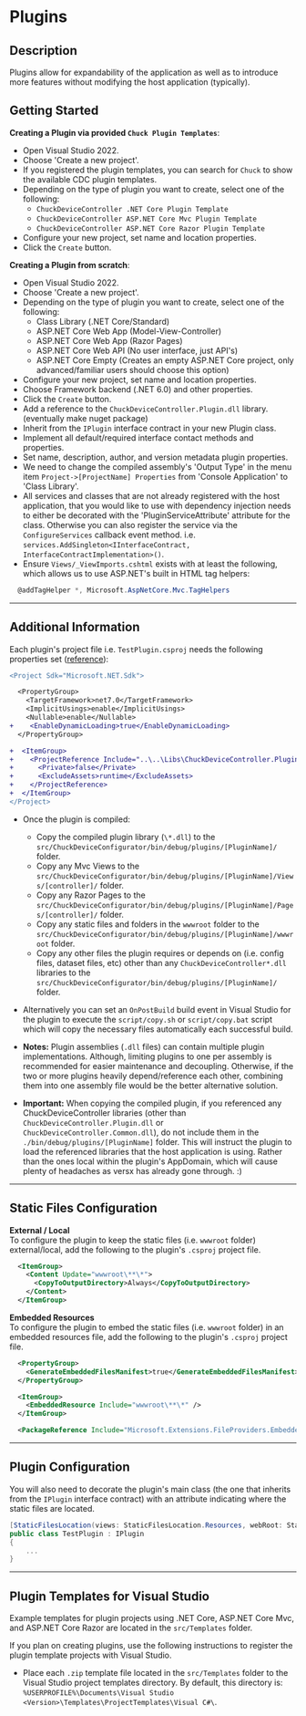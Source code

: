 # Plugins  

## Description

Plugins allow for expandability of the application as well as to introduce more features without modifying the host application (typically).  

## Getting Started  

**Creating a Plugin via provided `Chuck Plugin Templates`**:  
  - Open Visual Studio 2022.  
  - Choose 'Create a new project'.  
  - If you registered the plugin templates, you can search for `Chuck` to show the available CDC plugin templates.  
  - Depending on the type of plugin you want to create, select one of the following:  
    * `ChuckDeviceController .NET Core Plugin Template`  
    * `ChuckDeviceController ASP.NET Core Mvc Plugin Template`  
    * `ChuckDeviceController ASP.NET Core Razor Plugin Template`  
  - Configure your new project, set name and location properties.  
  - Click the `Create` button.  

  **Creating a Plugin from scratch**:
  - Open Visual Studio 2022.  
  - Choose 'Create a new project'.  
  - Depending on the type of plugin you want to create, select one of the following:  
    * Class Library (.NET Core/Standard)  
    * ASP.NET Core Web App (Model-View-Controller)  
    * ASP.NET Core Web App (Razor Pages)  
    * ASP.NET Core Web API  (No user interface, just API's)
    * ASP.NET Core Empty (Creates an empty ASP.NET Core project, only advanced/familiar users should choose this option)  
  - Configure your new project, set name and location properties.  
  - Choose Framework backend (.NET 6.0) and other properties.  
  - Click the `Create` button.  
  - Add a reference to the `ChuckDeviceController.Plugin.dll` library. (eventually make nuget package)  
  - Inherit from the `IPlugin` interface contract in your new Plugin class.
  - Implement all default/required interface contact methods and properties.
  - Set name, description, author, and version metadata plugin properties.  
  - We need to change the compiled assembly's 'Output Type' in the menu item `Project->[ProjectName] Properties` from 'Console Application' to 'Class Library'.  
  - All services and classes that are not already registered with the host application, that you would like to use with dependency injection needs to either be decorated with the 'PluginServiceAttribute' attribute for the class. Otherwise you can also register the service via the `ConfigureServices` callback event method. i.e. `services.AddSingleton<IInterfaceContract, InterfaceContractImplementation>()`.  
  - Ensure `Views/_ViewImports.cshtml` exists with at least the following, which allows us to use ASP.NET's built in HTML tag helpers:  
  ```cs
    @addTagHelper *, Microsoft.AspNetCore.Mvc.TagHelpers
  ```

<hr>

## Additional Information

Each plugin's project file i.e. `TestPlugin.csproj` needs the following properties set ([reference](https://docs.microsoft.com/en-us/dotnet/core/tutorials/creating-app-with-plugin-support)):  
```diff
<Project Sdk="Microsoft.NET.Sdk">

  <PropertyGroup>
    <TargetFramework>net7.0</TargetFramework>
    <ImplicitUsings>enable</ImplicitUsings>
    <Nullable>enable</Nullable>
+    <EnableDynamicLoading>true</EnableDynamicLoading>
  </PropertyGroup>

+  <ItemGroup>
+    <ProjectReference Include="..\..\Libs\ChuckDeviceController.Plugins\ChuckDeviceController.Plugins.csproj">
+      <Private>false</Private>
+      <ExcludeAssets>runtime</ExcludeAssets>
+    </ProjectReference>
+  </ItemGroup>
</Project>
```
- Once the plugin is compiled:  
  * Copy the compiled plugin library (`\*.dll`) to the `src/ChuckDeviceConfigurator/bin/debug/plugins/[PluginName]/` folder.  
  * Copy any Mvc Views to the `src/ChuckDeviceConfigurator/bin/debug/plugins/[PluginName]/Views/[controller]/` folder.  
  * Copy any Razor Pages to the `src/ChuckDeviceConfigurator/bin/debug/plugins/[PluginName]/Pages/[controller]/` folder.  
  * Copy any static files and folders in the `wwwroot` folder to the `src/ChuckDeviceConfigurator/bin/debug/plugins/[PluginName]/wwwroot` folder.
  * Copy any other files the plugin requires or depends on (i.e. config files, dataset files, etc) other than any `ChuckDeviceController*.dll` libraries to the `src/ChuckDeviceConfigurator/bin/debug/plugins/[PluginName]/` folder.  
- Alternatively you can set an `OnPostBuild` build event in Visual Studio for the plugin to execute the `script/copy.sh` or `script/copy.bat` script which will copy the necessary files automatically each successful build.  

- **Notes:** Plugin assemblies (`.dll` files) can contain multiple plugin implementations. Although, limiting plugins to one per assembly is recommended for easier maintenance and decoupling. Otherwise, if the two or more plugins heavily depend/reference each other, combining them into one assembly file would be the better alternative solution.  

- **Important:** When copying the compiled plugin, if you referenced any ChuckDeviceController libraries (other than `ChuckDeviceController.Plugin.dll` or `ChuckDeviceController.Common.dll`), do not include them in the `./bin/debug/plugins/[PluginName]` folder. This will instruct the plugin to load the referenced libraries that the host application is using. Rather than the ones local within the plugin's AppDomain, which will cause plenty of headaches as versx has already gone through. :)  

<hr>

## Static Files Configuration
**External / Local**  
To configure the plugin to keep the static files (i.e. `wwwroot` folder) external/local, add the following to the plugin's `.csproj` project file.  
```xml
  <ItemGroup>
    <Content Update="wwwroot\**\*">
      <CopyToOutputDirectory>Always</CopyToOutputDirectory>
    </Content>
  </ItemGroup>
```
**Embedded Resources**  
To configure the plugin to embed the static files (i.e. `wwwroot` folder) in an embedded resources file, add the following to the plugin's `.csproj` project file.  
```xml
  <PropertyGroup>
    <GenerateEmbeddedFilesManifest>true</GenerateEmbeddedFilesManifest>
  </PropertyGroup>

  <ItemGroup>
    <EmbeddedResource Include="wwwroot\**\*" />
  </ItemGroup>

  <PackageReference Include="Microsoft.Extensions.FileProviders.Embedded" Version="6.0.8" />
```

<hr>

## Plugin Configuration  
You will also need to decorate the plugin's main class (the one that inherits from the `IPlugin` interface contract) with an attribute indicating where the static files are located.  
```cs
[StaticFilesLocation(views: StaticFilesLocation.Resources, webRoot: StaticFilesLocation.External)]
public class TestPlugin : IPlugin
{
    ...
}
```

<hr>

## Plugin Templates for Visual Studio  
Example templates for plugin projects using .NET Core, ASP.NET Core Mvc, and ASP.NET Core Razor are located in the `src/Templates` folder.  

If you plan on creating plugins, use the following instructions to register the plugin template projects with Visual Studio.  

- Place each `.zip` template file located in the `src/Templates` folder to the Visual Studio project templates directory. By default, this directory is:  
`%USERPROFILE%\Documents\Visual Studio <Version>\Templates\ProjectTemplates\Visual C#\`.